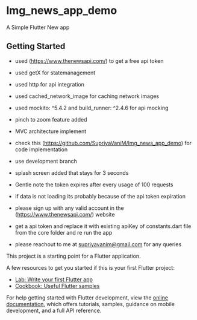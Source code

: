 # lmg_news_app_demo

A Simple Flutter New app

## Getting Started

- used  (https://www.thenewsapi.com/) to get a free api token
- used getX for statemanagement
- used http for api integration
- used cached_network_image for caching network images
- used mockito: ^5.4.2  and  build_runner: ^2.4.6 for api mocking
- pinch to zoom feature added
- MVC architecture implement
- check this (https://github.com/SupriyaVaniM/lmg_news_app_demo) for code implementation
- use development branch
- splash screen added that stays for 3 seconds

- Gentle note the token expires after every usage of 100 requests
- if data is not loading its probably because of the api token expiration 
- please sign up with any valid account in the (https://www.thenewsapi.com/) website 
- get a api token and replace it with existing apiKey of constants.dart file from the core folder and re run the app


- please reachout to me at supriyavanim@gmail.com for any queries


This project is a starting point for a Flutter application.

A few resources to get you started if this is your first Flutter project:

- [Lab: Write your first Flutter app](https://docs.flutter.dev/get-started/codelab)
- [Cookbook: Useful Flutter samples](https://docs.flutter.dev/cookbook)

For help getting started with Flutter development, view the
[online documentation](https://docs.flutter.dev/), which offers tutorials,
samples, guidance on mobile development, and a full API reference.
